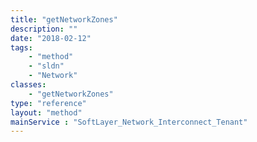 ```yaml
---
title: "getNetworkZones"
description: ""
date: "2018-02-12"
tags:
    - "method"
    - "sldn"
    - "Network"
classes:
    - "getNetworkZones"
type: "reference"
layout: "method"
mainService : "SoftLayer_Network_Interconnect_Tenant"
---
```

